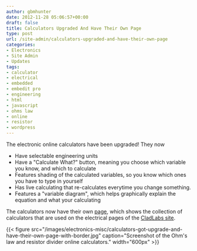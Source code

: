 ```yaml
---
author: gbmhunter
date: 2012-11-28 05:06:57+00:00
draft: false
title: Calculators Upgraded And Have Their Own Page
type: post
url: /site-admin/calculators-upgraded-and-have-their-own-page
categories:
- Electronics
- Site Admin
- Updates
tags:
- calculator
- electrical
- embedded
- embedit pro
- engineering
- html
- javascript
- ohms law
- online
- resistor
- wordpress
---
```


The electronic online calculators have been upgraded! They now

* Have selectable engineering units
* Have a "Calculate What?" button, meaning you choose which variable you know, and which to calculate
* Features shading of the calculated variables, so you know which ones you have to type in yourself
* Has live calculating that re-calculates everytime you change something.
* Features a "variable diagram", which helps graphically explain the equation and what your calculating

The calculators now have their own [page](http://blog.mbedded.ninja/electronics/general/online-calculators), which shows the collection of calculators that are used on the electrical pages of the [CladLabs site](http://www.blog.mbedded.ninja).

{{< figure src="/images/electronics-misc/calculators-got-upgrade-and-have-their-own-page-with-border.jpg" caption="Screenshot of the Ohm's law and resistor divider online calculators."  width="600px" >}}
